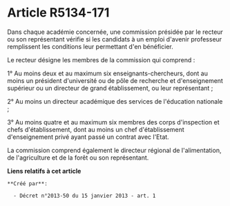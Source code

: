 # Article R5134-171

Dans chaque académie concernée, une commission présidée par le recteur ou son représentant vérifie si les candidats à un
emploi d'avenir professeur remplissent les conditions leur permettant d'en bénéficier.

Le recteur désigne les membres de la commission qui comprend :

1° Au moins deux et au maximum six enseignants-chercheurs, dont au moins un président d'université ou de pôle de recherche et
d'enseignement supérieur ou un directeur de grand établissement, ou leur représentant ;

2° Au moins un directeur académique des services de l'éducation nationale ;

3° Au moins quatre et au maximum six membres des corps d'inspection et chefs d'établissement, dont au moins un chef
d'établissement d'enseignement privé ayant passé un contrat avec l'Etat.

La commission comprend également le directeur régional de l'alimentation, de l'agriculture et de la forêt ou son
représentant.

**Liens relatifs à cet article**

	**Créé par**:

	  - Décret n°2013-50 du 15 janvier 2013 - art. 1
